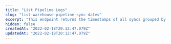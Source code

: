 ```yaml
---
title: "List Pipeline Logs"
slug: "list-warehouse-pipeline-sync-dates"
excerpt: "This endpoint returns the timestamps of all syncs grouped by date."
hidden: false
createdAt: "2022-02-18T20:12:47.079Z"
updatedAt: "2022-02-18T20:12:47.079Z"
---
```

